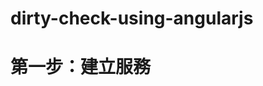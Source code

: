 # dirty-check-using-angularjs



# 第一步：建立服務 
<script src="https://gist.github.com/popovich0822/038442d56774309219b7e3dbeb4cb798.js"></script>
